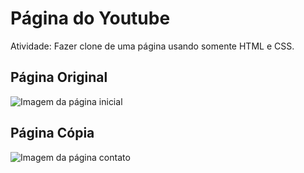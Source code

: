 # Página do Youtube

Atividade: Fazer clone de uma página usando somente HTML e CSS.

## Página Original
![Imagem da página inicial](https://github.com/gustavokarl/pagina-youtube/blob/main/images/paginaoriginal.png)

## Página Cópia
![Imagem da página contato](https://github.com/gustavokarl/pagina-youtube/blob/main/images/paginacopia.png)
